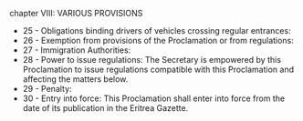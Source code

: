 chapter VIII: VARIOUS PROVISIONS

<ul>
			<li>25 - Obligations binding drivers of vehicles crossing regular entrances: <ul>
			</ul></li>			<li>26 - Exemption from provisions of the Proclamation or from regulations: <ul>
			</ul></li>			<li>27 - Immigration Authorities: <ul>
			</ul></li>			<li>28 - Power to issue regulations: The Secretary is empowered by this Proclamation to issue regulations compatible with this Proclamation and affecting the matters below.<ul>
			</ul></li>			<li>29 - Penalty: <ul>
			</ul></li>			<li>30 - Entry into force: This Proclamation shall enter into force from the date of its publication in the Eritrea Gazette.<ul>
			</ul></li></ul>